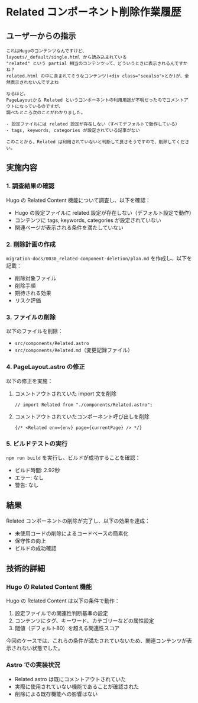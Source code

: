 # Related コンポーネント削除作業履歴

## ユーザーからの指示

```
これはHugoのコンテンツなんですけど、
layouts/_default/single.html から読み込まれている
"related" という partial 相当のコンテンツって、どういうときに表示されるんですかね？
related.html の中に含まれてそうなコンテンツ(<div class="seealso">とか)が、全然表示されないんですよね

なるほど。
PageLayoutから Related というコンポーネントの利用用途が不明だったのでコメントアウトになっているのですが、
調べたところ次のことがわかりました。

- 設定ファイルには related 設定が存在しない（すべてデフォルトで動作している）
- tags, keywords, categories が設定されている記事がない

このことから、Related は利用されていないと判断して良さそうですので、削除してください。
```

## 実施内容

### 1. 調査結果の確認

Hugo の Related Content 機能について調査し、以下を確認：
- Hugo の設定ファイルに related 設定が存在しない（デフォルト設定で動作）
- コンテンツに tags, keywords, categories が設定されていない
- 関連ページが表示される条件を満たしていない

### 2. 削除計画の作成

`migration-docs/0030_related-component-deletion/plan.md` を作成し、以下を記載：
- 削除対象ファイル
- 削除手順
- 期待される効果
- リスク評価

### 3. ファイルの削除

以下のファイルを削除：
- `src/components/Related.astro`
- `src/components/Related.md`（変更記録ファイル）

### 4. PageLayout.astro の修正

以下の修正を実施：
1. コメントアウトされていた import 文を削除
   ```astro
   // import Related from "./components/Related.astro";
   ```
2. コメントアウトされていたコンポーネント呼び出しを削除
   ```astro
   {/* <Related env={env} page={currentPage} /> */}
   ```

### 5. ビルドテストの実行

`npm run build` を実行し、ビルドが成功することを確認：
- ビルド時間: 2.92秒
- エラー: なし
- 警告: なし

## 結果

Related コンポーネントの削除が完了し、以下の効果を達成：
- 未使用コードの削除によるコードベースの簡素化
- 保守性の向上
- ビルドの成功確認

## 技術的詳細

### Hugo の Related Content 機能

Hugo の Related Content は以下の条件で動作：
1. 設定ファイルでの関連性判断基準の設定
2. コンテンツにタグ、キーワード、カテゴリーなどの属性設定
3. 閾値（デフォルト80）を超える関連性スコア

今回のケースでは、これらの条件が満たされていないため、関連コンテンツが表示されない状態でした。

### Astro での実装状況

- Related.astro は既にコメントアウトされていた
- 実際に使用されていない機能であることが確認された
- 削除による既存機能への影響はない